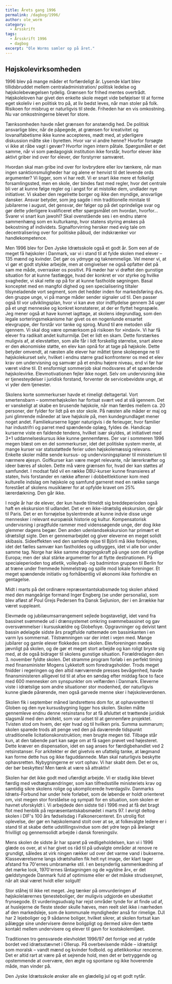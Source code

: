 ```yaml
---
title: Årets gang 1996
permalink: /dagbog/1996/
author: ole_worm
category:
  - Årsskrift
tags:
  - Årsskrift 1996
  - dagbog
excerpt: "Ole Worms samler op på året."
---
```


## Højskolevirksomheden 

1996 blev på mange måder et forfærdeligt år. Lysende klart blev tillidsbruddet mellem centraladministration/ politisk ledelse og højskolebevægelsen tydelig. Grænsen for frihed mentes overtrådt. Højskoleloven har givet den enkelte skole meget vide beføjelser til at forme eget skoleliv i en politisk tro på, at liv bedst leves, når man stoler på folk. Risikoen for misbrug er naturligvis til stede. Friheden har en vis omkostning. Nu var omkostningerne blevet for store. 

Tænksomheden havde nået grænsen for anstændig hed. De politisk ansvarlige blev, når de påpegede, at grænsen for kreativitet og lovanalfabetisme ikke kunne accepteres, mødt med, at yderligere diskussion måtte ske i byretten. Hvor var vi andre henne? Hvorfor forsøgte vi ikke at råbe vagt i gevær? Hvorfor ingen intern påtale. Spørgsmålet er det samme, når vi som pædagogisk institution ikke forstår, hvorfor elever ikke aktivt griber ind over for elever, der forstyrrer samværet. 

Hvordan skal man gribe ind over for lovbrydere eller lov tænkere, når man ingen sanktionsmuligheder har og alene er henvist til det levende ords argumenter? Vi ligger, som vi har redt. Vi er snart ikke mere et folkeligt forsamlingssted, men en skole, der bindes fast med regler, hvor det centrale bli ver at kunne følge regler og i angst for at mistolke dem, undlader nye initiativer. Vi skaber den regelrette borger og ikke den myndige, ansvarlige dansker. Ansvar betyder, som jeg sagde i min traditionelle minitale til jubilarerne i august, det gensvar, der følger op på det oprindelige svar og gør dette yderligere kvalificeret efter spørgsmålet om hvordan, hvorfor... Svarer vi snart kun jawohl? Skal ovenstående ses i en endnu større sammenhæng som en kulturkamp, hvor statens styring ønskes på bekostning af individets. Signalforvirring hersker med evig tale om decentralisering over for politiske påbud, der indskrænker vor handlekompetence. 

Men 1996 blev for Den Jyske Idrætsskole også et godt år. Som een af de meget få højskoler i Danmark, var vi i stand til at fylde skolen med elever – 135 mænd og kvinder. Det gør os ydmyge og taknemmelige. Vel mener vi, at vi gør et godt stykke arbejde, men at omgivelser ne også opfatter det på sam me måde, overrasker os positivt. På møder har vi drøftet den gunstige situation for at kunne fastlægge, hvad der konkret er vor styrke og hvilke svagheder, vi skal rette op på for at kunne fastholde søgningen. Basal konceptet med en mangfol dighed og sen specialisering tiltaler tilsyneladende vort segment, som det hedder inden for markedsføring dvs. den gruppe unge, vi på mange måder sender signaler ud til. Den passer også til vor udviklingsplan, hvor vi kan øve stor indflydelse gennem 34 uger på et ungt menneske og konkret konstaterer, at der er flyttet hegnspæle. Jeg mener også at have kunnet iagttage, at skolens idegrundlag, som den legale sorteringsmekanisme har givet os en nogenlunde ensartet elevgruppe, der forstår vor tanke og sprog. Mund til øre metoden slår igennem. Vi skal dog være opmærksom på risikoen for »indavl«. Vi har få elever fra radikalt andet kulturmiljø. Det er lidt en skam. Dette forstærkes muligvis af, at elevstøtten, som alle får i lidt forskellig størrelse, snart alene er den økonomiske støtte, en elev kan opnå for at tage på højskole. Dette betyder omvendt, at næsten alle elever har måttet tjene skolepenge ne til højskolekurset selv, hvilket i endnu større grad konfronterer os med et elev krav om undervisning og samvær på et endnu højere niveau, end vi før har været vidne til. Et ensformigt sommerjob skal modsvares af et spændende højskolevirke. Elevmotivationen fejler ikke noget. Selv om undervisning ikke er tjenesteydelser i juridisk forstand, forventer de servicebevidste unge, at vi yder dem tjenester. 

Skolens korte sommerkurser havde et rimeligt deltagertal. Vort smertensbarn – sommerhøjskolen har fortsat svært ved at slå igennem. Det er vanskeligt at skabe en brusende højskole, når man færdes mellem ca. 20 personer, der fylder for lidt på en stor skole. På næsten alle måder er maj og juni glimrende måneder at lave højskole på, men kundegrundlaget mener noget andet. Familiekurserne ligger naturigvis i de ferieuger, hvor familier har industrifri og parret med spændende oplæg, fyldes de. Handicap kurserne viste en faldende tendens, hvilket især skyldes, at initiativet med 3+1 uddannelseskursus ikke kunne gennemføres. Der var i sommeren 1996 megen blæst om en del sommerkurser, idet det politiske system mente, at mange kurser var statsstøttede ferier uden højskolemæssig relevans. Enkelte skoler måtte sende kursus- og undervisningsplaner til ministerium til nærmere øjesyn. Golfkurser kan være meget relevante, når lærerkræfter og ideer bæres af skolen. Dette må være grænsen for, hvad der kan støttes af samfundet. I modsat fald vil en række DBU-kurser kunne finansieres af staten, hvis forstander en række aftener i dobbeltlektioner kom med kulturelle indslag om højskole og samfund garneret med en række sange forestået af skolens musiklærer for at opfylde kravet om 25% lærerdækning. Den går ikke. 

I nogle år har de elever, der kun havde tilmeldt sig breddeperioden også haft en ekskursion til udlandet. Det er en ikke-idrætslig ekskursion, der går til Paris. Det er en fornøjelse byslentrende at kunne indvie disse unge mennesker i relevant europæisk historie og kultur. Kompensatorisk undervisning i pragtfulde rammer med videnssøgende unge, der dog ikke glemmer dagens begær. Den anden udenlandsekskursion har primært et idrætsligt sigte. Den er gennemarbejdet og giver eleverne en meget solidt skibasis. Sideeffekten ved den samlede rejse til Björli må ikke forklejnes, idet det fælles samvær kan fastholdes og udbygges, idet vi alle bor under samme tag. Norge har ikke samme dragningskraft på unge som det sydlige Europa; men der skal stärke argumenter for at flytte destinationen. På specialeperioden tog atletik, volleyball- og badminton gruppen til Berlin for at træne under fremmede himmelstrøg og spille mod lokale foreninger. Et meget spændende initiativ og forhåbentlig vil økonomi ikke forhindre en gentagelse. 

Midt i marts på det ordinære repræsentantskabsmøde tog skolen afsked med den mangeårige formand Inger Engberg (se under personalia), som blev afløst af Poul Grejs Pedersen fra Dansk Sejlunion, der i en årrække har været suppleant.
 
Elevmøde og jubilæumsarrangement sejlede bogstaveligt, idet vand fra bassinet svømmede ud i drænsystemet omkring svømmebassinet og gav oversvømmelser i kursuskældre og Globefoye. Opgravninger og delvist tømt bassin ødelagde sidste års pragtfulde nattemøde om bassinkanten i en varm lys sommernat. Tilstrømningen var der intet i vejen med. Mange jubilarer og gamle elever flokkedes om skolen. Elevforeningen mødes jævnligt på skolen, og de gør et meget stort arbejde og kan roligt bryste sig med, at de også bidrager til skolens gunstige situation. Forældredagen den 3. november fyldte skolen. Det stramme program forløb i en perfekt timing med finansminister Mogens Lykketoft som foredragsholder. Trods meget fnidder i regeringen og den altid nærværende presses bevågenhed, havde finansministeren alligevel tid til at afse en søndag efter middag face to face med 600 mennesker om synspunkter om velfærden i Danmark. Eleverne viste i idrætslige som andre situationer stor modenhed, der naturligvis kunne glæde pårørende, men også garvede menne sker i højskoleverdenen. 

Skolen fik i september måned landsrettens dom for, at ophavsretten til Globen og den nye kursusbygning ligger hos skolen. Skolen måtte gennemleve endnu denne retsinstans for at få afsluttet et trættende juridisk slagsmål med den arkitekt, som var udset til at gennemføre projektet. Tvisten stod om hvem, der ejer hvad og til hvilken pris. Summa summarum; skolen sparede trods alt penge ved den på daværende tidspunkt utraditionelle licitationskonstruktion; men brugte megen tid. Tilbage står kun, at den tabende part kan søge om at få sagen prøvet ved højesteret. Dette kræver en dispensation, idet en sag anses for færdigbehandlet ved 2 retsinstanser. For arkitekter er det givetvis en ufattelig tanke, at lægmand kan forme dette hus og ikke faguddannede. Man skal naturligvis beskytte ophavsretten. Nybygningerne er vort ophav. Vi har skabt dem. Det er os, der bør beskyttes! Men tænk at være så attraktiv! 

Skolen har det ikke godt med ufærdigt arbejde. Vi er stadig ikke blevet færdig med vedtægtsændringer, som kan tilfredsstille ministeriets krav og samtidig sikre skolens rolige og ukomplicerede hverdagsliv. Danmarks Idræts-Forbund har under hele forløbet, som de løbende er holdt orienteret om, vist megen stor forståelse og sympati for en situation, som skolen er havnet uforskyldt i. Vi arbejdede den sidste tid i 1996 med at få det bragt flot med henblik på repræsentantskabsmødet i marts 97. I øvrigt deltog skolen i DIF's 100 års fødselsdag i Falkonercenteret. En utrolig flot oplevelse, der gør en højskolemand stolt over at se, at folkevalgte ledere er i stand til at skabe dette udstillingsvindue som det ydre tegn på årelangt frivilligt og gennemsolidt arbejde i dansk foreningsliv. 

Mens skolen de sidste år har sparet på vedligeholdelsen, kan vi i 1996 glæde os over, at vi har givet os råd til på udvalgte områder at renove re grundigt, således at virk ningen rækker ud over det varme vand i bukserne. Klasseværelserne langs idrætshallen fik helt nyt image, der klart tager afstand fra 70'ernes umbramørke stil. I en besynderlig sammenkædning af det mørke look, 1970'ernes låntagningen og de »gyldne år«, er det gældstyngede Danmark fuld af optimisme eller er det måske strudsesynet, når alt skal været hvidt eller solgult! 

Stor ståhej til ikke ret meget. Jeg tænker på omvurderingen af højskolelærernes tjenesteboliger, der muligvis udgjorde en ubeskattet frynsegode. Et vurderingsudvalg har rejst områder tynde for at finde ud af, at huslejerne de fleste steder skulle hæves, men reelt slet ikke i nærheden af den markedsleje, som de kommunale myndigheder anså for rimelige. DJI har 2 lejeboliger og 9 sådanne boliger, hvilket sikrer, at skolen fortsat kan pålægge sine undervisere denne boligpligt og dermed sikre den tætte kontakt mellem undervisere og elever til gavn for kostskolemiljøet. 

Traditionen tro gensvarede elevholdet 1996/97 det forrige ved at rydde bordet ved idrætsstævnet i Ollerup. På overbevisende måde – idrætsligt som moralsk – vandt mænd og kvinder fodbold. og atletikkonkur rencerne. Det er altid rart at være på et sejrende hold, men det er betryggende og opstemmende at overvære, den ægte og spontane og ikke hoverende måde, man vinder på. 

Den Jyske Idrætsskole ønsker alle en glædelig jul og et godt nytår. 

